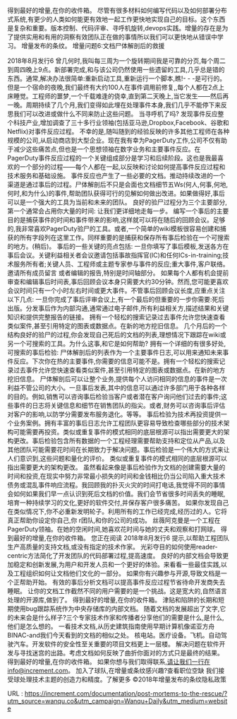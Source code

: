 得到最好的增量,在你的收件箱。 
 尽管有很多材料如何编写代码以及如何部署分布式系统,有更少的人类如何能更有效地一起工作更快地实现自己的目标。这个东西是复杂和重要。版本控制、代码评审、寻呼机旋转,devops实践。增量的存在是为了提供实用和有用的洞察有效团队正在做的事情所以我们可以更快地从错误中学习。 
 增量发布的条纹。 
 增量问题6:文档尸体解剖后的救援 
  
 2018年8月发行6 
 曾几何时,我叫每三周为一个旋转期间我是可靠的分页,每个周二到周四晚上9点。新部署完成,和与该公司仍然使用一些遗留的工具,几乎总是错的东西。通常,解决办法很简单:重新启动工具,重新运行一个脚本,瞧!- - -是可行的。 
 但是一个宿命的夜晚,我们最终有大约100人在事件调用前修复,,每个人都在2点上床睡觉。工程师的噩梦,一个千载难逢的侥幸,直到第二天晚上,当它发生——然后再一晚。周期持续了几个月,我们变得如此埋在处理事件本身,我们几乎不能停下来反思我们可以改进或做什么不同来防止这些问题。 
 当寻呼机了吗? 
 发现事件反应整个科技产业,增加调查了三十多行业领袖(包括亚马逊,Dropbox,Facebook、谷歌和Netflix)对事件反应过程。 
 不幸的是,随叫随到的经验反映的许多其他工程师在各种规模的公司,从启动商店到大型企业。现在我有幸为PagerDuty工作,公司不仅有助于减少这些痛苦点,但也是一个思想领袖在数字业务和主要事件反应。在PagerDuty事件反应过程的一个关键组成部分是学习和后续阶段。这也是我最喜欢的一个部分的过程——每个人都在一起,以反映和讨论如何提高事件反应过程和技术服务和基础设施。 
 事件反应也产生了一些必要的文档。推动持续改进的一个渠道是通过事后的过程。尸体解剖后不只是会面也文档细节五Ws(何人,何事,何地,何时,和为什么)的事件,帮助团队获得可行的见解如何做出改进。如果做得好,事后可以是一个强大的工具为当前和未来的团队。 
 良好的验尸过程分为三个主要部分,第一个通常会占用你大量的时间: 
 让我们更详细地走每一步。 
 编写一个事后的主要目的是捕获事件的时间和事件带来的影响,这样就可以将在随后的回顾会议。足够的,我非常喜欢PagerDuty验尸的工具。或者,一个简单的wiki模板很容易创建和捕获的所有字段列在这里工作。同样重要的是捕获和保存所有事后检验在一个可搜索的地方。(稍后)。 
 事后的一些关键的亮点包括: 
 一旦你填写了事后模板,发送各方在事后会议。关键利益相关者会议邀请包括事故指挥官(IC)和任何ICs-in-training;技术服务所有者;关键人员、工程师或主题专家参与事件的反应;重大事件,客户联络。邀请所有成员留言 
 或者编辑的报告,特别是时间轴部分。 
 如果每个人都有机会提前审查和编辑事后时间表,事后回顾会议本身只需要大约30分钟。然而,您可能更喜欢会议时间只有一个小时左右时间或更大事件。不管事后回顾会议长度,应重点关注以下几点: 
 一旦你完成了事后评审会议上,有一个最后的但重要的一步你需要:死后出版。分发事后作为内部沟通,通常通过电子邮件,所有利益相关方,描述结果和关键知识和提供完整报告的链接。 
 拥有一个轻松的搜索记录过去事件允许您快速查看类似案件,甚至引用特定的图表或数据点。在新的地方挖旧信息。 
 几个月后的一个结构良好的验尸的过程,你会发现自己死后的文档的列表,理想情况下跟踪在wiki或另一个可搜索的工具。为什么这事,和它是如何帮助? 
 拥有一个详细的有很多好处,可搜索的事后检验: 
 尸体解剖后的列表作为一个主要事件日志,可以用来通知未来事件反应。下次你在热的主要事件,你需要的信息可能不是。拥有一个轻松的搜索记录过去事件允许您快速查看类似案件,甚至引用特定的图表或数据点。在新的地方挖旧信息。 
 尸体解剖后可以让整个业务,提供每个人访问相同的信息的事件是一次利益不管公司的大小。一旦事后发表,其中的信息可以通过许多部门用于各种各样的目的。例如,销售可以咨询事后检验当客户或者潜在客户询问他们过去的事件;这些事件的日志将关键信息和细节在销售团队的指尖。或者,财务可以咨询事后评估对客户的影响,以防学分需要发布服务退化。等等。 
 事后检验为技术再投资提供一个业务案例。拥有丰富的事后日志允许工程团队更容易导致检查哪些部分的技术架构可能需要再投资。类似或重复事件的模式相同的底层根源可以指出需要更大的架构更改。事后检验包含所有数据的一个工程经理需要帮助支持和定位从产品,以及其他团队可能需要花时间在长期致力于解决问题。事后检验是一个伟大的方式来让人们意识到,这些问题和量化的评价。 
 类似或重复事件的模式相同的底层根源可以指出需要更大的架构更改。 
 虽然看起来像是事后检验作为文档的创建需要大量的时间和投资,在现实中努力非常最小损失的时间和金钱相比仍当公司陷入重大技术债务或混乱事件响应流程。我回顾我的扑灭火灾的时间打电话,我觉得不同的事情会如何如果我们早一点认识到死后文档的价值。我们会节省很多时间丢失的睡眠,培育一种持续学习的文化,更好的软件交付,并保存客户很多痛苦。 
 如果你发现自己在类似情况下,你不必重新发明轮子。利用所有的工作已经完成,经历过的人。它将真正帮助你设定你自己,你 
 r团队,和你的公司的成功。 
 丝薇阿克曼是一个工程在PagerDuty领袖。在她的空闲时间,她喜欢花时间与她的丈夫和观察和打网球。 
 得到最好的增量,在你的收件箱。 
 您正在阅读 
 2018年8月发行6 
 提示,以帮助工程团队生产高质量的支持文档,或没有指定的技术作家。 
 光彩夺目的如何使用reader-centric方法简化了开发团队的代码部署过程,提高速度。 
 良好的内部文档会导致更加稳定和创新发展,为用户和开发人员和一个更好的体验。来看看一些最佳实践,以及工程组织如何让文档他们文化的一部分。 
 如果你有兴趣参与开源,导致文档是一个正帮助开始。 
 有效的事后分析文档可以提高事件反应过程节省待命开发商失去睡眠。 
 让你的文档工作截然不同的用户需要的是一个挑战。这是宽大的,自然语言处理的开源库,做到了。 
 得到最好的增量,在你的收件箱。 
 津贴和陷阱的长期和短期使用bug跟踪系统作为中央存储库的内部文档。 
 随着文档的发展超出了文字,它的未来会是什么样子?三个专家技术作家和传播者分享他们的需要是什么,是什么,他们是怎么想的。 
 一看技术文档,从历史建筑指南使用早期计算机像诺亚方舟BINAC-and我们今天看到的文档的相似之处。 
 核电站。医疗设备。飞机。自动驾驶汽车。开发软件的安全性至关重要的项目文档更上一层楼。 
 解决问题在软件开发与寻找迷宫的出路。考虑文档如何反映了曲折你面对的方式只是最终的结果。 
 得到最好的增量,在你的收件箱。 
 如果你想与我们取得联系,请让我们一行在info@increment.com。 
 加入了球队,在增量或条纹感兴趣?查看职位空缺 
 我们接受球处理技术主题的创造力和精度。了解更多 
 ©2018年增量发布的条纹隐私政策 
  
   
  URL : https://increment.com/documentation/post-mortems-to-the-rescue/?utm_source=wanqu.co&utm_campaign=Wanqu+Daily&utm_medium=website
